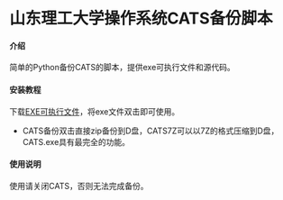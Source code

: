 # 山东理工大学操作系统CATS备份脚本

#### 介绍
简单的Python备份CATS的脚本，提供exe可执行文件和源代码。

#### 安装教程
下载[EXE可执行文件](https://gitee.com/littleLice/CATS-Backup/releases/2.0)，将exe文件双击即可使用。
- CATS备份双击直接zip备份到D盘，CATS7Z可以以7Z的格式压缩到D盘，CATS.exe具有最完全的功能。

#### 使用说明
使用请关闭CATS，否则无法完成备份。